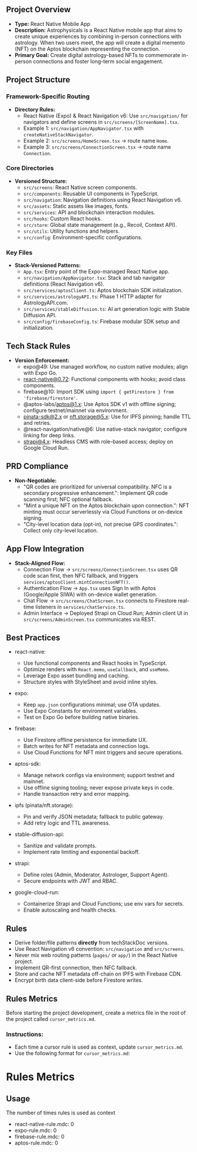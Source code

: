 ## Project Overview

- **Type:** React Native Mobile App
- **Description:** Astrophysicals is a React Native mobile app that aims to create unique experiences by combining in-person connections with astrology. When two users meet, the app will create a digital memento (NFT) on the Aptos blockchain representing the connection.
- **Primary Goal:** Create digital astrology-based NFTs to commemorate in-person connections and foster long-term social engagement.

## Project Structure

### Framework-Specific Routing

- **Directory Rules:**
  - React Native (Expo) & React Navigation v6: Use `src/navigation/` for navigators and define screens in `src/screens/[ScreenName].tsx`.
  - Example 1: `src/navigation/AppNavigator.tsx` with `createNativeStackNavigator`.
  - Example 2: `src/screens/HomeScreen.tsx` → route name `Home`.
  - Example 3: `src/screens/ConnectionScreen.tsx` → route name `Connection`.

### Core Directories

- **Versioned Structure:**
  - `src/screens`: React Native screen components.
  - `src/components`: Reusable UI components in TypeScript.
  - `src/navigation`: Navigation definitions using React Navigation v6.
  - `src/assets`: Static assets like images, fonts.
  - `src/services`: API and blockchain interaction modules.
  - `src/hooks`: Custom React hooks.
  - `src/store`: Global state management (e.g., Recoil, Context API).
  - `src/utils`: Utility functions and helpers.
  - `src/config`: Environment-specific configurations.

### Key Files

- **Stack-Versioned Patterns:**
  - `App.tsx`: Entry point of the Expo-managed React Native app.
  - `src/navigation/AppNavigator.tsx`: Stack and tab navigator definitions (React Navigation v6).
  - `src/services/aptosClient.ts`: Aptos blockchain SDK initialization.
  - `src/services/astrologyAPI.ts`: Phase 1 HTTP adapter for AstrologyAPI.com.
  - `src/services/stableDiffusion.ts`: AI art generation logic with Stable Diffusion API.
  - `src/config/firebaseConfig.ts`: Firebase modular SDK setup and initialization.

## Tech Stack Rules

- **Version Enforcement:**
  - expo@49: Use managed workflow, no custom native modules; align with Expo Go.
  - react-native@0.72: Functional components with hooks; avoid class components.
  - firebase@10: Import SDK using `import { getFirestore } from 'firebase/firestore'`.
  - @aptos-labs/aptos@1.x: Use Aptos SDK v1 with offline signing; configure testnet/mainnet via environment.
  - pinata-sdk@2.x or nft.storage@5.x: Use for IPFS pinning; handle TTL and retries.
  - @react-navigation/native@6: Use native-stack navigator; configure linking for deep links.
  - strapi@4.x: Headless CMS with role-based access; deploy on Google Cloud Run.

## PRD Compliance

- **Non-Negotiable:**
  - "QR codes are prioritized for universal compatibility. NFC is a secondary progressive enhancement.": Implement QR code scanning first; NFC optional fallback.
  - "Mint a unique NFT on the Aptos blockchain upon connection.": NFT minting must occur serverlessly via Cloud Functions or on-device signing.
  - "City-level location data (opt-in), not precise GPS coordinates.": Collect only city-level location.

## App Flow Integration

- **Stack-Aligned Flow:**
  - Connection Flow → `src/screens/ConnectionScreen.tsx` uses QR code scan first, then NFC fallback, and triggers `services/aptosClient.mintConnectionNFT()`.
  - Authentication Flow → `App.tsx` uses Sign In with Aptos (Google/Apple SIWA) with on-device wallet generation.
  - Chat Flow → `src/screens/ChatScreen.tsx` connects to Firestore real-time listeners in `services/chatService.ts`.
  - Admin Interface → Deployed Strapi on Cloud Run; Admin client UI in `src/screens/AdminScreen.tsx` communicates via REST.

## Best Practices

- react-native:
  - Use functional components and React hooks in TypeScript.
  - Optimize renders with `React.memo`, `useCallback`, and `useMemo`.
  - Leverage Expo asset bundling and caching.
  - Structure styles with StyleSheet and avoid inline styles.

- expo:
  - Keep `app.json` configurations minimal; use OTA updates.
  - Use Expo Constants for environment variables.
  - Test on Expo Go before building native binaries.

- firebase:
  - Use Firestore offline persistence for immediate UX.
  - Batch writes for NFT metadata and connection logs.
  - Use Cloud Functions for NFT mint triggers and secure operations.

- aptos-sdk:
  - Manage network configs via environment; support testnet and mainnet.
  - Use offline signing tooling; never expose private keys in code.
  - Handle transaction retry and error mapping.

- ipfs (pinata/nft.storage):
  - Pin and verify JSON metadata; fallback to public gateway.
  - Add retry logic and TTL awareness.

- stable-diffusion-api:
  - Sanitize and validate prompts.
  - Implement rate limiting and exponential backoff.

- strapi:
  - Define roles (Admin, Moderator, Astrologer, Support Agent).
  - Secure endpoints with JWT and RBAC.

- google-cloud-run:
  - Containerize Strapi and Cloud Functions; use env vars for secrets.
  - Enable autoscaling and health checks.

## Rules

- Derive folder/file patterns **directly** from techStackDoc versions.
- Use React Navigation v6 convention: `src/navigation` and `src/screens`.
- Never mix web routing patterns (`pages/` or `app/`) in the React Native project.
- Implement QR-first connection, then NFC fallback.
- Store and cache NFT metadata off-chain on IPFS with Firebase CDN.
- Encrypt birth data client-side before Firestore writes.

## Rules Metrics

Before starting the project development, create a metrics file in the root of the project called `cursor_metrics.md`.

### Instructions:

- Each time a cursor rule is used as context, update `cursor_metrics.md`.
- Use the following format for `cursor_metrics.md`:

# Rules Metrics

## Usage

The number of times rules is used as context

- react-native-rule.mdc: 0
- expo-rule.mdc: 0
- firebase-rule.mdc: 0
- aptos-rule.mdc: 0
